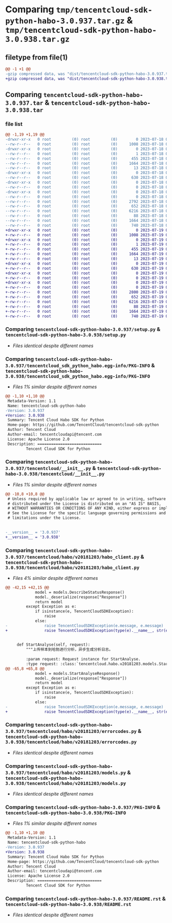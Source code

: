 # Comparing `tmp/tencentcloud-sdk-python-habo-3.0.937.tar.gz` & `tmp/tencentcloud-sdk-python-habo-3.0.938.tar.gz`

## filetype from file(1)

```diff
@@ -1 +1 @@
-gzip compressed data, was "dist/tencentcloud-sdk-python-habo-3.0.937.tar", last modified: Tue Jul 18 00:24:48 2023, max compression
+gzip compressed data, was "dist/tencentcloud-sdk-python-habo-3.0.938.tar", last modified: Wed Jul 19 00:40:06 2023, max compression
```

## Comparing `tencentcloud-sdk-python-habo-3.0.937.tar` & `tencentcloud-sdk-python-habo-3.0.938.tar`

### file list

```diff
@@ -1,19 +1,19 @@
-drwxr-xr-x   0 root         (0) root         (0)        0 2023-07-18 00:24:48.000000 tencentcloud-sdk-python-habo-3.0.937/
--rw-r--r--   0 root         (0) root         (0)     1008 2023-07-18 00:24:48.000000 tencentcloud-sdk-python-habo-3.0.937/setup.py
-drwxr-xr-x   0 root         (0) root         (0)        0 2023-07-18 00:24:48.000000 tencentcloud-sdk-python-habo-3.0.937/tencentcloud_sdk_python_habo.egg-info/
--rw-r--r--   0 root         (0) root         (0)        1 2023-07-18 00:24:48.000000 tencentcloud-sdk-python-habo-3.0.937/tencentcloud_sdk_python_habo.egg-info/dependency_links.txt
--rw-r--r--   0 root         (0) root         (0)      455 2023-07-18 00:24:48.000000 tencentcloud-sdk-python-habo-3.0.937/tencentcloud_sdk_python_habo.egg-info/SOURCES.txt
--rw-r--r--   0 root         (0) root         (0)     1664 2023-07-18 00:24:48.000000 tencentcloud-sdk-python-habo-3.0.937/tencentcloud_sdk_python_habo.egg-info/PKG-INFO
--rw-r--r--   0 root         (0) root         (0)       13 2023-07-18 00:24:48.000000 tencentcloud-sdk-python-habo-3.0.937/tencentcloud_sdk_python_habo.egg-info/top_level.txt
-drwxr-xr-x   0 root         (0) root         (0)        0 2023-07-18 00:24:48.000000 tencentcloud-sdk-python-habo-3.0.937/tencentcloud/
--rw-r--r--   0 root         (0) root         (0)      630 2023-07-18 00:24:48.000000 tencentcloud-sdk-python-habo-3.0.937/tencentcloud/__init__.py
-drwxr-xr-x   0 root         (0) root         (0)        0 2023-07-18 00:24:48.000000 tencentcloud-sdk-python-habo-3.0.937/tencentcloud/habo/
--rw-r--r--   0 root         (0) root         (0)        0 2023-07-18 00:24:48.000000 tencentcloud-sdk-python-habo-3.0.937/tencentcloud/habo/__init__.py
-drwxr-xr-x   0 root         (0) root         (0)        0 2023-07-18 00:24:48.000000 tencentcloud-sdk-python-habo-3.0.937/tencentcloud/habo/v20181203/
--rw-r--r--   0 root         (0) root         (0)        0 2023-07-18 00:24:48.000000 tencentcloud-sdk-python-habo-3.0.937/tencentcloud/habo/v20181203/__init__.py
--rw-r--r--   0 root         (0) root         (0)     2792 2023-07-18 00:24:48.000000 tencentcloud-sdk-python-habo-3.0.937/tencentcloud/habo/v20181203/habo_client.py
--rw-r--r--   0 root         (0) root         (0)      652 2023-07-18 00:24:48.000000 tencentcloud-sdk-python-habo-3.0.937/tencentcloud/habo/v20181203/errorcodes.py
--rw-r--r--   0 root         (0) root         (0)     6216 2023-07-18 00:24:48.000000 tencentcloud-sdk-python-habo-3.0.937/tencentcloud/habo/v20181203/models.py
--rw-r--r--   0 root         (0) root         (0)       88 2023-07-18 00:24:48.000000 tencentcloud-sdk-python-habo-3.0.937/setup.cfg
--rw-r--r--   0 root         (0) root         (0)     1664 2023-07-18 00:24:48.000000 tencentcloud-sdk-python-habo-3.0.937/PKG-INFO
--rw-r--r--   0 root         (0) root         (0)      740 2023-07-18 00:24:48.000000 tencentcloud-sdk-python-habo-3.0.937/README.rst
+drwxr-xr-x   0 root         (0) root         (0)        0 2023-07-19 00:40:06.000000 tencentcloud-sdk-python-habo-3.0.938/
+-rw-r--r--   0 root         (0) root         (0)     1008 2023-07-19 00:40:06.000000 tencentcloud-sdk-python-habo-3.0.938/setup.py
+drwxr-xr-x   0 root         (0) root         (0)        0 2023-07-19 00:40:06.000000 tencentcloud-sdk-python-habo-3.0.938/tencentcloud_sdk_python_habo.egg-info/
+-rw-r--r--   0 root         (0) root         (0)        1 2023-07-19 00:40:06.000000 tencentcloud-sdk-python-habo-3.0.938/tencentcloud_sdk_python_habo.egg-info/dependency_links.txt
+-rw-r--r--   0 root         (0) root         (0)      455 2023-07-19 00:40:06.000000 tencentcloud-sdk-python-habo-3.0.938/tencentcloud_sdk_python_habo.egg-info/SOURCES.txt
+-rw-r--r--   0 root         (0) root         (0)     1664 2023-07-19 00:40:06.000000 tencentcloud-sdk-python-habo-3.0.938/tencentcloud_sdk_python_habo.egg-info/PKG-INFO
+-rw-r--r--   0 root         (0) root         (0)       13 2023-07-19 00:40:06.000000 tencentcloud-sdk-python-habo-3.0.938/tencentcloud_sdk_python_habo.egg-info/top_level.txt
+drwxr-xr-x   0 root         (0) root         (0)        0 2023-07-19 00:40:06.000000 tencentcloud-sdk-python-habo-3.0.938/tencentcloud/
+-rw-r--r--   0 root         (0) root         (0)      630 2023-07-19 00:40:06.000000 tencentcloud-sdk-python-habo-3.0.938/tencentcloud/__init__.py
+drwxr-xr-x   0 root         (0) root         (0)        0 2023-07-19 00:40:06.000000 tencentcloud-sdk-python-habo-3.0.938/tencentcloud/habo/
+-rw-r--r--   0 root         (0) root         (0)        0 2023-07-19 00:40:06.000000 tencentcloud-sdk-python-habo-3.0.938/tencentcloud/habo/__init__.py
+drwxr-xr-x   0 root         (0) root         (0)        0 2023-07-19 00:40:06.000000 tencentcloud-sdk-python-habo-3.0.938/tencentcloud/habo/v20181203/
+-rw-r--r--   0 root         (0) root         (0)        0 2023-07-19 00:40:06.000000 tencentcloud-sdk-python-habo-3.0.938/tencentcloud/habo/v20181203/__init__.py
+-rw-r--r--   0 root         (0) root         (0)     2800 2023-07-19 00:40:06.000000 tencentcloud-sdk-python-habo-3.0.938/tencentcloud/habo/v20181203/habo_client.py
+-rw-r--r--   0 root         (0) root         (0)      652 2023-07-19 00:40:06.000000 tencentcloud-sdk-python-habo-3.0.938/tencentcloud/habo/v20181203/errorcodes.py
+-rw-r--r--   0 root         (0) root         (0)     6216 2023-07-19 00:40:06.000000 tencentcloud-sdk-python-habo-3.0.938/tencentcloud/habo/v20181203/models.py
+-rw-r--r--   0 root         (0) root         (0)       88 2023-07-19 00:40:06.000000 tencentcloud-sdk-python-habo-3.0.938/setup.cfg
+-rw-r--r--   0 root         (0) root         (0)     1664 2023-07-19 00:40:06.000000 tencentcloud-sdk-python-habo-3.0.938/PKG-INFO
+-rw-r--r--   0 root         (0) root         (0)      740 2023-07-19 00:40:06.000000 tencentcloud-sdk-python-habo-3.0.938/README.rst
```

### Comparing `tencentcloud-sdk-python-habo-3.0.937/setup.py` & `tencentcloud-sdk-python-habo-3.0.938/setup.py`

 * *Files identical despite different names*

### Comparing `tencentcloud-sdk-python-habo-3.0.937/tencentcloud_sdk_python_habo.egg-info/PKG-INFO` & `tencentcloud-sdk-python-habo-3.0.938/tencentcloud_sdk_python_habo.egg-info/PKG-INFO`

 * *Files 1% similar despite different names*

```diff
@@ -1,10 +1,10 @@
 Metadata-Version: 1.1
 Name: tencentcloud-sdk-python-habo
-Version: 3.0.937
+Version: 3.0.938
 Summary: Tencent Cloud Habo SDK for Python
 Home-page: https://github.com/TencentCloud/tencentcloud-sdk-python
 Author: Tencent Cloud
 Author-email: tencentcloudapi@tencent.com
 License: Apache License 2.0
 Description: ============================
         Tencent Cloud SDK for Python
```

### Comparing `tencentcloud-sdk-python-habo-3.0.937/tencentcloud/__init__.py` & `tencentcloud-sdk-python-habo-3.0.938/tencentcloud/__init__.py`

 * *Files 1% similar despite different names*

```diff
@@ -10,8 +10,8 @@
 # Unless required by applicable law or agreed to in writing, software
 # distributed under the License is distributed on an "AS IS" BASIS,
 # WITHOUT WARRANTIES OR CONDITIONS OF ANY KIND, either express or implied.
 # See the License for the specific language governing permissions and
 # limitations under the License.
 
 
-__version__ = '3.0.937'
+__version__ = '3.0.938'
```

### Comparing `tencentcloud-sdk-python-habo-3.0.937/tencentcloud/habo/v20181203/habo_client.py` & `tencentcloud-sdk-python-habo-3.0.938/tencentcloud/habo/v20181203/habo_client.py`

 * *Files 4% similar despite different names*

```diff
@@ -42,15 +42,15 @@
             model = models.DescribeStatusResponse()
             model._deserialize(response["Response"])
             return model
         except Exception as e:
             if isinstance(e, TencentCloudSDKException):
                 raise
             else:
-                raise TencentCloudSDKException(e.message, e.message)
+                raise TencentCloudSDKException(type(e).__name__, str(e))
 
 
     def StartAnalyse(self, request):
         """上传样本到哈勃进行分析，异步生成分析日志。
 
         :param request: Request instance for StartAnalyse.
         :type request: :class:`tencentcloud.habo.v20181203.models.StartAnalyseRequest`
@@ -65,8 +65,8 @@
             model = models.StartAnalyseResponse()
             model._deserialize(response["Response"])
             return model
         except Exception as e:
             if isinstance(e, TencentCloudSDKException):
                 raise
             else:
-                raise TencentCloudSDKException(e.message, e.message)
+                raise TencentCloudSDKException(type(e).__name__, str(e))
```

### Comparing `tencentcloud-sdk-python-habo-3.0.937/tencentcloud/habo/v20181203/errorcodes.py` & `tencentcloud-sdk-python-habo-3.0.938/tencentcloud/habo/v20181203/errorcodes.py`

 * *Files identical despite different names*

### Comparing `tencentcloud-sdk-python-habo-3.0.937/tencentcloud/habo/v20181203/models.py` & `tencentcloud-sdk-python-habo-3.0.938/tencentcloud/habo/v20181203/models.py`

 * *Files identical despite different names*

### Comparing `tencentcloud-sdk-python-habo-3.0.937/PKG-INFO` & `tencentcloud-sdk-python-habo-3.0.938/PKG-INFO`

 * *Files 1% similar despite different names*

```diff
@@ -1,10 +1,10 @@
 Metadata-Version: 1.1
 Name: tencentcloud-sdk-python-habo
-Version: 3.0.937
+Version: 3.0.938
 Summary: Tencent Cloud Habo SDK for Python
 Home-page: https://github.com/TencentCloud/tencentcloud-sdk-python
 Author: Tencent Cloud
 Author-email: tencentcloudapi@tencent.com
 License: Apache License 2.0
 Description: ============================
         Tencent Cloud SDK for Python
```

### Comparing `tencentcloud-sdk-python-habo-3.0.937/README.rst` & `tencentcloud-sdk-python-habo-3.0.938/README.rst`

 * *Files identical despite different names*


